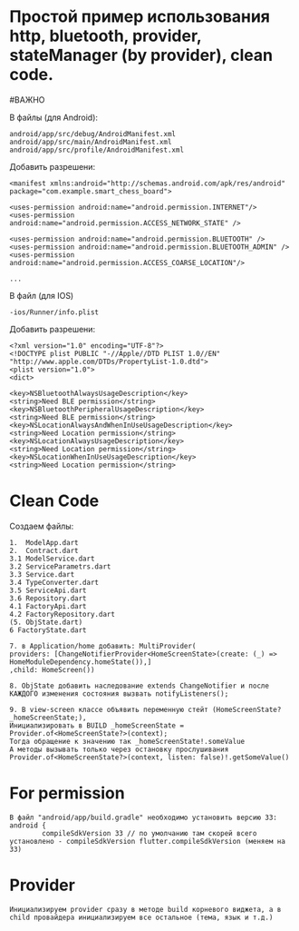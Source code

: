 # Простой пример использования http, bluetooth, provider, stateManager (by provider), clean code.

#ВАЖНО

В файлы (для Android):

    android/app/src/debug/AndroidManifest.xml
    android/app/src/main/AndroidManifest.xml
    android/app/src/profile/AndroidManifest.xml

Добавить разрешени:

    <manifest xmlns:android="http://schemas.android.com/apk/res/android"
    package="com.example.smart_chess_board">

    <uses-permission android:name="android.permission.INTERNET"/>
    <uses-permission android:name="android.permission.ACCESS_NETWORK_STATE" />

	<uses-permission android:name="android.permission.BLUETOOTH" />  
	<uses-permission android:name="android.permission.BLUETOOTH_ADMIN" />  
	<uses-permission android:name="android.permission.ACCESS_COARSE_LOCATION"/>

    ...

В файл (для IOS)

    -ios/Runner/info.plist

Добавить разрешени:

    <?xml version="1.0" encoding="UTF-8"?>
    <!DOCTYPE plist PUBLIC "-//Apple//DTD PLIST 1.0//EN" "http://www.apple.com/DTDs/PropertyList-1.0.dtd">
    <plist version="1.0">
    <dict>

	<key>NSBluetoothAlwaysUsageDescription</key>  
	<string>Need BLE permission</string>  
	<key>NSBluetoothPeripheralUsageDescription</key>  
	<string>Need BLE permission</string>  
	<key>NSLocationAlwaysAndWhenInUseUsageDescription</key>  
	<string>Need Location permission</string>  
	<key>NSLocationAlwaysUsageDescription</key>  
	<string>Need Location permission</string>  
	<key>NSLocationWhenInUseUsageDescription</key>  
	<string>Need Location permission</string>


# Clean Code

Создаем файлы:

    1.  ModelApp.dart
    2.  Contract.dart
    3.1 ModelService.dart
    3.2 ServiceParametrs.dart
    3.3 Service.dart
    3.4 TypeConverter.dart
    3.5 ServiceApi.dart
    3.6 Repository.dart
    4.1 FactoryApi.dart
    4.2 FactoryRepository.dart
    (5. ObjState.dart)
    6 FactoryState.dart
    
    7. в Application/home добавить: MultiProvider(
    providers: [ChangeNotifierProvider<HomeScreenState>(create: (_) => HomeModuleDependency.homeState()),]
    ,child: HomeScreen())
    
    8. ObjState добавить наследование extends ChangeNotifier и после КАЖДОГО изменения состояния вызвать notifyListeners();
    
    9. В view-screen классе объявить переменную стейт (HomeScreenState? _homeScreenState;),
    Инициализировать в BUILD _homeScreenState = Provider.of<HomeScreenState?>(context);
    Тогда обращение к значению так _homeScreenState!.someValue
    А методы вызывать только через остановку прослушивания Provider.of<HomeScreenState?>(context, listen: false)!.getSomeValue()
    

# For permission

	В файл "android/app/build.gradle" необходимо установить версию 33:
	android {
    		compileSdkVersion 33 // по умолчанию там скорей всего установлено - compileSdkVersion flutter.compileSdkVersion (меняем на 33)
		
# Provider
	
	Инициализируем provider сразу в методе build корневого виджета, а в child провайдера инициализируем все остальное (тема, язык и т.д.)
